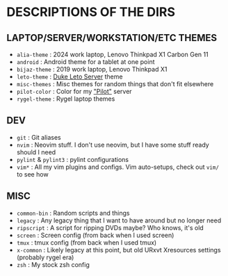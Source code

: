 DESCRIPTIONS OF THE DIRS
========================

LAPTOP/SERVER/WORKSTATION/ETC THEMES
------------------------------------

* `alia-theme` : 2024 work laptop, Lenovo Thinkpad X1 Carbon Gen 11
* `android` : Android theme for a tablet at one point
* `bijaz-theme` : 2019 work laptop, Lenovo Thinkpad X1
* `leto-theme` : [Duke Leto Server](https://github.com/criswell/duke-leto) theme
* `misc-themes` : Misc themes for random things that don't fit elsewhere
* `pilot-color` : Color for my ["Pilot"](https://farscapecontinues.com/pilot/) server
* `rygel-theme` : Rygel laptop themes

DEV
---

* `git` : Git aliases
* `nvim` : Neovim stuff. I don't use neovim, but I have some stuff ready should I need
* `pylint` & `pylint3` : pylint configurations
* `vim*` : All my vim plugins and configs. Vim auto-setups, check out `vim/` to see how


MISC
----

* `common-bin` : Random scripts and things
* `legacy` : Any legacy thing that I want to have around but no longer need
* `ripscript` : A script for ripping DVDs maybe? Who knows, it's old
* `screen` : Screen config (from back when I used screen)
* `tmux` : tmux config (from back when I used tmux)
* `x-common` : Likely legacy at this point, but old URxvt Xresources settings (probably rygel era)
* `zsh` : My stock zsh config
